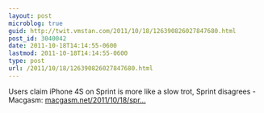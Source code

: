 ```yaml
---
layout: post
microblog: true
guid: http://twit.vmstan.com/2011/10/18/126390826027847680.html
post_id: 3040042
date: 2011-10-18T14:14:55-0600
lastmod: 2011-10-18T14:14:55-0600
type: post
url: /2011/10/18/126390826027847680.html
---
```

Users claim iPhone 4S on Sprint is more like a slow trot, Sprint disagrees - Macgasm: <a href="http://www.macgasm.net/2011/10/18/sprint-users-experiencing-slow-data-speeds-uh/">macgasm.net/2011/10/18/spr…</a>
